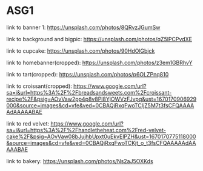 # ASG1

link to banner 1:
https://unsplash.com/photos/8QRvzJGumSw

link to background and bigpic:
https://unsplash.com/photos/qZ5lPCPvdXE

link to cupcake:
https://unsplash.com/photos/90HdOlGbjck

link to homebanner(cropped):
https://unsplash.com/photos/z3em1GBRhvY

link to tart(cropped):
https://unsplash.com/photos/p6OLZPnq810

link to croissant(cropped):
https://www.google.com/url?sa=i&url=https%3A%2F%2Fbreadsandsweets.com%2Fcroissant-recipe%2F&psig=AOvVaw2pp4p8v8Pl8YjOWVzFJvpq&ust=1670170906929000&source=images&cd=vfe&ved=0CBAQjRxqFwoTCIjZ5M7t3fsCFQAAAAAdAAAAABAE

link to red velvet:
https://www.google.com/url?sa=i&url=https%3A%2F%2Fhandletheheat.com%2Fred-velvet-cake%2F&psig=AOvVaw08bJujhbUpxt0uEkvElPZH&ust=1670170775118000&source=images&cd=vfe&ved=0CBAQjRxqFwoTCKjt_o_t3fsCFQAAAAAdAAAAABAE


link to bakery:
https://unsplash.com/photos/Ns2aJ5OXKds
